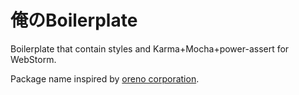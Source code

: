 俺のBoilerplate
==================

Boilerplate that contain styles and Karma+Mocha+power-assert for WebStorm.

Package name inspired by [oreno corporation](http://ja.wikipedia.org/wiki/%E4%BF%BA%E3%81%AE).
